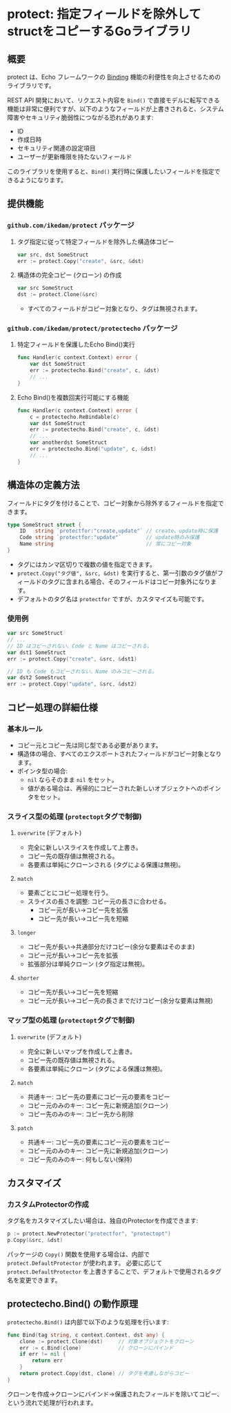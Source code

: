 # protect: 指定フィールドを除外してstructをコピーするGoライブラリ

## 概要

protect は、Echo フレームワークの [Binding](https://echo.labstack.com/docs/binding) 機能の利便性を向上させるためのライブラリです。

REST API 開発において、リクエスト内容を `Bind()` で直接モデルに転写できる機能は非常に便利ですが、以下のようなフィールドが上書きされると、システム障害やセキュリティ脆弱性につながる恐れがあります:

* ID
* 作成日時
* セキュリティ関連の設定項目
* ユーザーが更新権限を持たないフィールド

このライブラリを使用すると、`Bind()` 実行時に保護したいフィールドを指定できるようになります。

## 提供機能

### `github.com/ikedam/protect` パッケージ

1. タグ指定に従って特定フィールドを除外した構造体コピー

   ```go
   var src, dst SomeStruct
   err := protect.Copy("create", &src, &dst)
   ```

2. 構造体の完全コピー (クローン) の作成

   ```go
   var src SomeStruct
   dst := protect.Clone(&src)
   ```

    * すべてのフィールドがコピー対象となり、タグは無視されます。

### `github.com/ikedam/protect/protectecho` パッケージ

1. 特定フィールドを保護したEcho Bind()実行

   ```go
   func Handler(c context.Context) error {
       var dst SomeStruct
       err := protectecho.Bind("create", c, &dst)
       // ...
   }
   ```

2. Echo Bind()を複数回実行可能にする機能

   ```go
   func Handler(c context.Context) error {
       c = protectecho.ReBindable(c)
       var dst SomeStruct
       err := protectecho.Bind("create", c, &dst)
       // ...
       var anotherdst SomeStruct
       err = protectecho.Bind("update", c, &dst)
       // ...
   }
   ```

## 構造体の定義方法

フィールドにタグを付けることで、コピー対象から除外するフィールドを指定できます。

```go
type SomeStruct struct {
    ID   string `protectfor:"create,update"` // create、update時に保護
    Code string `protectfor:"update"`        // update時のみ保護
    Name string                              // 常にコピー対象
}
```

* タグにはカンマ区切りで複数の値を指定できます。
* `protect.Copy("タグ値", &src, &dst)` を実行すると、第一引数のタグ値がフィールドのタグに含まれる場合、そのフィールドはコピー対象外になります。
* デフォルトのタグ名は `protectfor` ですが、カスタマイズも可能です。

### 使用例

```go
var src SomeStruct
// ...
// ID はコピーされない、Code と Name はコピーされる。
var dst1 SomeStruct
err := protect.Copy("create", &src, &dst1)

// ID も Code もコピーされない、Name のみコピーされる。
var dst2 SomeStruct
err := protect.Copy("update", &src, &dst2)
```

## コピー処理の詳細仕様

### 基本ルール

* コピー元とコピー先は同じ型である必要があります。
* 構造体の場合、すべてのエクスポートされたフィールドがコピー対象となります。
* ポインタ型の場合:
  * `nil` ならそのまま `nil` をセット。
  * 値がある場合は、再帰的にコピーされた新しいオブジェクトへのポインタをセット。

### スライス型の処理 (`protectopt`タグで制御)

1. `overwrite` (デフォルト)
    * 完全に新しいスライスを作成して上書き。
    * コピー先の既存値は無視される。
    * 各要素は単純にクローンされる (タグによる保護は無視)。

2. `match`
    * 要素ごとにコピー処理を行う。
    * スライスの長さを調整: コピー元の長さに合わせる。
        * コピー元が長い→コピー先を拡張
        * コピー先が長い→コピー先を短縮

3. `longer`
    * コピー先が長い→共通部分だけコピー(余分な要素はそのまま)
    * コピー元が長い→コピー先を拡張
    * 拡張部分は単純クローン (タグ指定は無視)。

4. `shorter`
    * コピー先が長い→コピー先を短縮
    * コピー元が長い→コピー先の長さまでだけコピー(余分な要素は無視)

### マップ型の処理 (`protectopt`タグで制御)

1. `overwrite` (デフォルト)
    * 完全に新しいマップを作成して上書き。
    * コピー先の既存値は無視される。
    * 各要素は単純にクローン (タグによる保護は無視)。

2. `match`
    * 共通キー: コピー先の要素にコピー元の要素をコピー
    * コピー元のみのキー: コピー先に新規追加(クローン)
    * コピー先のみのキー: コピー先から削除

3. `patch`
    * 共通キー: コピー先の要素にコピー元の要素をコピー
    * コピー元のみのキー: コピー先に新規追加(クローン)
    * コピー先のみのキー: 何もしない(保持)

## カスタマイズ

### カスタムProtectorの作成

タグ名をカスタマイズしたい場合は、独自のProtectorを作成できます:

```go
p := protect.NewProtector("protectfor", "protectopt")
p.Copy(&src, &dst)
```

パッケージの `Copy()` 関数を使用する場合は、内部で `protect.DefaultProtector` が使われます。
必要に応じて `protect.DefaultProtector` を上書きすることで、デフォルトで使用されるタグ名を変更できます。

## protectecho.Bind() の動作原理

`protectecho.Bind()` は内部で以下のような処理を行います:

```go
func Bind(tag string, c context.Context, dst any) {
    clone := protect.Clone(dst)     // 対象オブジェクトをクローン
    err := c.Bind(clone)            // クローンにバインド
    if err != nil {
        return err
    }
    return protect.Copy(dst, clone) // タグを考慮しながらコピー
}
```

クローンを作成→クローンにバインド→保護されたフィールドを除いてコピー、という流れで処理が行われます。
